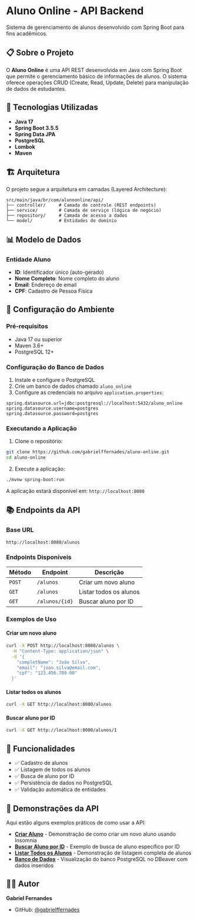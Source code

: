 # Aluno Online - API Backend

Sistema de gerenciamento de alunos desenvolvido com Spring Boot para fins acadêmicos.

## 📋 Sobre o Projeto

O **Aluno Online** é uma API REST desenvolvida em Java com Spring Boot que permite o gerenciamento básico de informações de alunos. O sistema oferece operações CRUD (Create, Read, Update, Delete) para manipulação de dados de estudantes.

## 🚀 Tecnologias Utilizadas

- **Java 17**
- **Spring Boot 3.5.5**
- **Spring Data JPA**
- **PostgreSQL**
- **Lombok**
- **Maven**

## 🏗️ Arquitetura

O projeto segue a arquitetura em camadas (Layered Architecture):

```
src/main/java/br/com/alunoonline/api/
├── controller/     # Camada de controle (REST endpoints)
├── service/        # Camada de serviço (lógica de negócio)
├── repository/     # Camada de acesso a dados
└── model/          # Entidades do domínio
```

## 📊 Modelo de Dados

### Entidade Aluno
- **ID**: Identificador único (auto-gerado)
- **Nome Completo**: Nome completo do aluno
- **Email**: Endereço de email
- **CPF**: Cadastro de Pessoa Física

## 🔧 Configuração do Ambiente

### Pré-requisitos
- Java 17 ou superior
- Maven 3.6+
- PostgreSQL 12+

### Configuração do Banco de Dados

1. Instale e configure o PostgreSQL
2. Crie um banco de dados chamado `aluno_online`
3. Configure as credenciais no arquivo `application.properties`:

```properties
spring.datasource.url=jdbc:postgresql://localhost:5432/aluno_online
spring.datasource.username=postgres
spring.datasource.password=postgres
```

### Executando a Aplicação

1. Clone o repositório:
```bash
git clone https://github.com/gabrielffernades/aluno-online.git
cd aluno-online
```

2. Execute a aplicação:
```bash
./mvnw spring-boot:run
```

A aplicação estará disponível em: `http://localhost:8080`

## 📚 Endpoints da API

### Base URL
```
http://localhost:8080/alunos
```

### Endpoints Disponíveis

| Método | Endpoint | Descrição |
|--------|----------|-----------|
| `POST` | `/alunos` | Criar um novo aluno |
| `GET` | `/alunos` | Listar todos os alunos |
| `GET` | `/alunos/{id}` | Buscar aluno por ID |

### Exemplos de Uso

#### Criar um novo aluno
```bash
curl -X POST http://localhost:8080/alunos \
  -H "Content-Type: application/json" \
  -d '{
    "completName": "João Silva",
    "email": "joao.silva@email.com",
    "cpf": "123.456.789-00"
  }'
```

#### Listar todos os alunos
```bash
curl -X GET http://localhost:8080/alunos
```

#### Buscar aluno por ID
```bash
curl -X GET http://localhost:8080/alunos/1
```



## 🔄 Funcionalidades

- ✅ Cadastro de alunos
- ✅ Listagem de todos os alunos
- ✅ Busca de aluno por ID
- ✅ Persistência de dados no PostgreSQL
- ✅ Validação automática de entidades


## 🎥 Demonstrações da API

Aqui estão alguns exemplos práticos de como usar a API:

- **[Criar Aluno](https://drive.google.com/file/d/1DLCu6atNleSUHkb7kGnIZlXeCb5xeNiq/view?usp=drive_link)** - Demonstração de como criar um novo aluno usando Insomnia
- **[Buscar Aluno por ID](https://drive.google.com/file/d/1fB77bwbIXov3dJm2S7NE9NPJzYq7Izz_/view?usp=drive_link)** - Exemplo de busca de aluno específico por ID
- **[Listar Todos os Alunos](https://drive.google.com/file/d/1F0qHMqOJl-uExMBsyckF6IcpzD83_yh6/view?usp=drive_link)** - Demonstração de listagem completa de alunos
- **[Banco de Dados](https://drive.google.com/file/d/1nxjbZgq9SE2xpiMKfWderdEEYe62-D9C/view?usp=drive_link)** - Visualização do banco PostgreSQL no DBeaver com dados inseridos


## 👨‍💻 Autor

**Gabriel Fernandes**
- GitHub: [@gabrielffernades](https://github.com/gabrielffernades)




